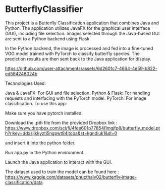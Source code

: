 # ButterflyClassifier

This project is a Butterfly Classification application that combines Java and Python. The application utilizes JavaFX for the graphical user interface (GUI), including file selection. Images selected through the Java-based GUI are sent to a Python backend using Flask.

In the Python backend, the image is processed and fed into a fine-tuned VGG model trained with PyTorch to classify butterfly species. The prediction results are then sent back to the Java application for display.


https://github.com/user-attachments/assets/6d2601c7-4664-4e59-b822-ed584248024b


Technologies Used:

Java & JavaFX: For GUI and file selection.
Python & Flask: For handling requests and interfacing with the PyTorch model.
PyTorch: For image classification.
To use this app:

Make sure you have pytorch installed

Download the .pth file from the provided Dropbox link : https://www.dropbox.com/scl/fi/4fee601p77854l1mgjfp8/butterfly_model.pth?rlkey=ddxsjjkkyzti5ngpwt84jtoba&st=kgndiuk1&dl=0

and insert it into the python folder.

Run app.py in the Python environment.

Launch the Java application to interact with the GUI.

The dataset used to train the model can be found here : https://www.kaggle.com/datasets/phucthaiv02/butterfly-image-classification/data
